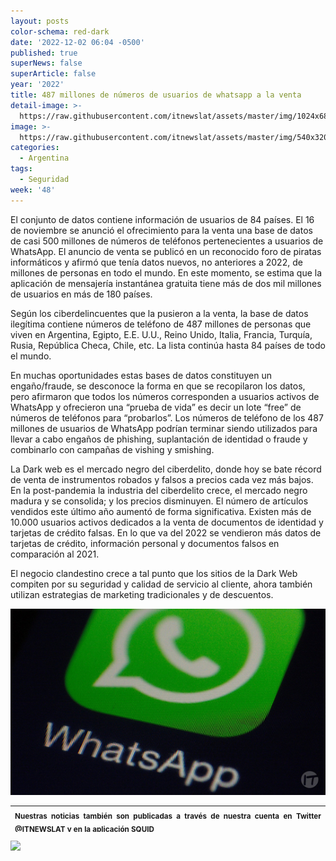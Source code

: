 ```yaml
---
layout: posts
color-schema: red-dark
date: '2022-12-02 06:04 -0500'
published: true
superNews: false
superArticle: false
year: '2022'
title: 487 millones de números de usuarios de whatsapp a la venta
detail-image: >-
  https://raw.githubusercontent.com/itnewslat/assets/master/img/1024x680/Whatsapp-APP-g.jpg
image: >-
  https://raw.githubusercontent.com/itnewslat/assets/master/img/540x320/Whatsapp-APP-p.jpg
categories:
  - Argentina
tags:
  - Seguridad
week: '48'
---
```

El conjunto de datos contiene información de usuarios de 84 países. El 16 de noviembre se anunció el ofrecimiento para la venta una base de datos de casi 500 millones de números de teléfonos pertenecientes a usuarios de WhatsApp. El anuncio de venta se publicó en un reconocido foro de piratas informáticos y afirmó que tenía datos nuevos, no anteriores a 2022, de millones de personas en todo el mundo. En este momento, se estima que la aplicación de mensajería instantánea gratuita tiene más de dos mil millones de usuarios en más de 180 países.
 
Según los ciberdelincuentes que la pusieron a la venta, la base de datos ilegítima contiene números de teléfono de 487 millones de personas que viven en Argentina, Egipto, E.E. U.U., Reino Unido, Italia, Francia, Turquía, Rusia, República Checa, Chile, etc. La lista continúa hasta 84 países de todo el mundo.
 
En muchas oportunidades estas bases de datos constituyen un engaño/fraude, se desconoce la forma en que se recopilaron los datos, pero afirmaron que todos los números corresponden a usuarios activos de WhatsApp y ofrecieron una “prueba de vida” es decir un lote “free” de números de teléfonos para “probarlos”. Los números de teléfono de los 487 millones de usuarios de WhatsApp podrían terminar siendo utilizados para llevar a cabo engaños de phishing, suplantación de identidad o fraude y combinarlo con campañas de vishing y smishing.
 
La Dark web es el mercado negro del ciberdelito, donde hoy se bate récord de venta de instrumentos robados y falsos a precios cada vez más bajos. En la post-pandemia la industria del ciberdelito crece, el mercado negro madura y se consolida; y los precios disminuyen. El número de artículos vendidos este último año aumentó de forma significativa. Existen más de 10.000 usuarios activos dedicados a la venta de documentos de identidad y tarjetas de crédito falsas. En lo que va del 2022 se vendieron más datos de tarjetas de crédito, información personal y documentos falsos en comparación al 2021.
 
El negocio clandestino crece a tal punto que los sitios de la Dark Web compiten por su seguridad y calidad de servicio al cliente, ahora también utilizan estrategias de marketing tradicionales y de descuentos.

![](https://raw.githubusercontent.com/itnewslat/assets/master/img/540x320/Whatsapp-APP-p.jpg)

<table style="height: 42px;" width="569">
<tbody>
<tr>
<td style="text-align: justify;"><sub><strong>Nuestras noticias también son publicadas a través de nuestra cuenta en Twitter <a href="https://twitter.com/itnewslat?lang=es">@ITNEWSLAT</a> y en la aplicación <a href="https://squidapp.co/en/">SQUID</a></strong></sub></td>
</tr>
</tbody>
</table>

<img src="https://tracker.metricool.com/c3po.jpg?hash=56f88a41e39ab42c063cc51676587a04"/>